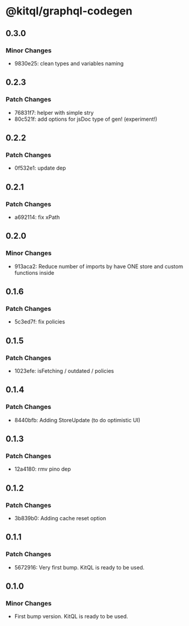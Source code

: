 # @kitql/graphql-codegen

## 0.3.0

### Minor Changes

- 9830e25: clean types and variables naming

## 0.2.3

### Patch Changes

- 76831f7: helper with simple stry
- 80c521f: add options for jsDoc type of gen! (experiment!)

## 0.2.2

### Patch Changes

- 0f532e1: update dep

## 0.2.1

### Patch Changes

- a692114: fix xPath

## 0.2.0

### Minor Changes

- 913aca2: Reduce number of imports by have ONE store and custom functions inside

## 0.1.6

### Patch Changes

- 5c3ed7f: fix policies

## 0.1.5

### Patch Changes

- 1023efe: isFetching / outdated / policies

## 0.1.4

### Patch Changes

- 8440bfb: Adding StoreUpdate (to do optimistic UI)

## 0.1.3

### Patch Changes

- 12a4180: rmv pino dep

## 0.1.2

### Patch Changes

- 3b839b0: Adding cache reset option

## 0.1.1

### Patch Changes

- 5672916: Very first bump. KitQL is ready to be used.

## 0.1.0

### Minor Changes

- First bump version. KitQL is ready to be used.
